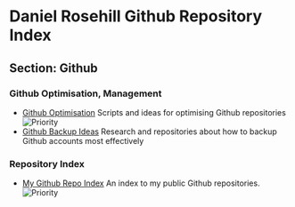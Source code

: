 # Daniel Rosehill Github Repository Index

## Section: Github

### Github Optimisation, Management

- [Github Optimisation](https://github.com/danielrosehill/Github-Optimisation) Scripts and ideas for optimising Github repositories ![Priority](https://img.shields.io/badge/Priority-green?style=flat&logoColor=white)
- [Github Backup Ideas](https://github.com/danielrosehill/Github-Backup-Ideas) Research and repositories about how to backup Github accounts most effectively

 ### Repository Index

- [My Github Repo Index](https://github.com/danielrosehill/My-Github-Repo-Index) An index to my public Github repositories. ![Priority](https://img.shields.io/badge/Priority-green?style=flat&logoColor=white)